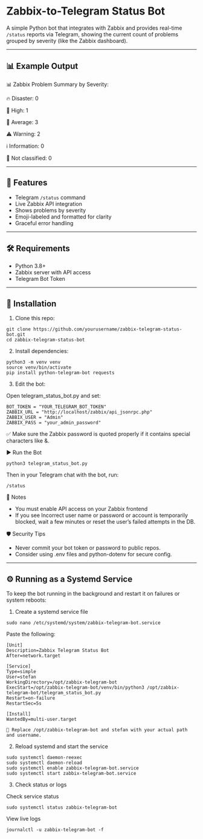 # Zabbix-to-Telegram Status Bot
A simple Python bot that integrates with Zabbix and provides real-time `/status` reports via Telegram, showing the current count of problems grouped by severity (like the Zabbix dashboard).

---

## 📊 Example Output

📊 Zabbix Problem Summary by Severity:

🔥 Disaster: 0

🔴 High: 1

🔷 Average: 3

⚠️ Warning: 2

ℹ️ Information: 0

🔘 Not classified: 0

---

## 🚀 Features

- Telegram `/status` command
- Live Zabbix API integration
- Shows problems by severity
- Emoji-labeled and formatted for clarity
- Graceful error handling

---

## 🛠️ Requirements

- Python 3.8+
- Zabbix server with API access
- Telegram Bot Token

---

## 🔧 Installation

1. Clone this repo:

```
git clone https://github.com/yourusername/zabbix-telegram-status-bot.git
cd zabbix-telegram-status-bot
```

2. Install dependencies:

```
python3 -m venv venv
source venv/bin/activate
pip install python-telegram-bot requests
```

3. Edit the bot:

Open telegram_status_bot.py and set:

```
BOT_TOKEN = "YOUR_TELEGRAM_BOT_TOKEN"
ZABBIX_URL = "http://localhost/zabbix/api_jsonrpc.php"
ZABBIX_USER = "Admin"
ZABBIX_PASS = "your_admin_password"
```

✅ Make sure the Zabbix password is quoted properly if it contains special characters like &.


▶️ Run the Bot

```
python3 telegram_status_bot.py
```

Then in your Telegram chat with the bot, run:

```
/status
```

🧠 Notes
- You must enable API access on your Zabbix frontend
- If you see Incorrect user name or password or account is temporarily blocked, wait a few minutes or reset the user’s failed attempts in the DB.

🛡️ Security Tips
- Never commit your bot token or password to public repos.
- Consider using .env files and python-dotenv for secure config.

---

## ⚙️ Running as a Systemd Service

To keep the bot running in the background and restart it on failures or system reboots:

1. Create a systemd service file

```
sudo nano /etc/systemd/system/zabbix-telegram-bot.service
```

Paste the following:
```
[Unit]
Description=Zabbix Telegram Status Bot
After=network.target

[Service]
Type=simple
User=stefan
WorkingDirectory=/opt/zabbix-telegram-bot
ExecStart=/opt/zabbix-telegram-bot/venv/bin/python3 /opt/zabbix-telegram-bot/telegram_status_bot.py
Restart=on-failure
RestartSec=5s

[Install]
WantedBy=multi-user.target
```
    🔁 Replace /opt/zabbix-telegram-bot and stefan with your actual path and username.

2. Reload systemd and start the service

```
sudo systemctl daemon-reexec
sudo systemctl daemon-reload
sudo systemctl enable zabbix-telegram-bot.service
sudo systemctl start zabbix-telegram-bot.service
```

3. Check status or logs

Check service status
```
sudo systemctl status zabbix-telegram-bot
```

View live logs
```
journalctl -u zabbix-telegram-bot -f
```
